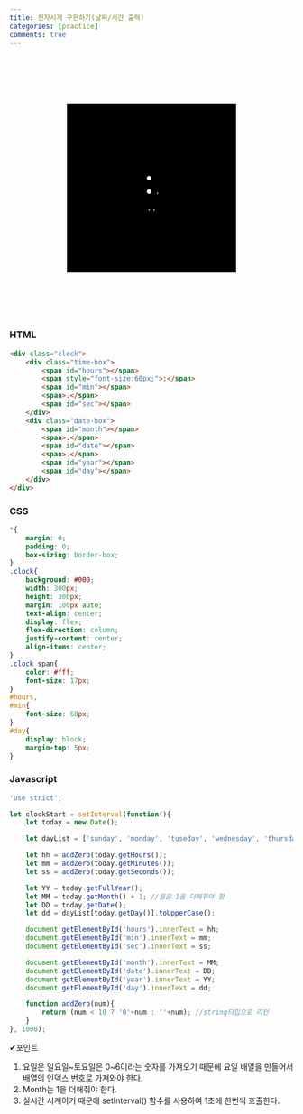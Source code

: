 ```yaml
---
title: 전자시계 구현하기(날짜/시간 출력)
categories: [practice]
comments: true
---
```


<style>
    .clock{
    background: #000;
    width: 300px;
    height: 300px;
    margin: 100px auto;
    text-align: center;
    display: flex;
    flex-direction: column;
    justify-content: center;
    align-items: center;
    }
    .clock span{
        color: #fff;
        font-size: 17px;
    }
    #hours,
    #min{
        font-size: 60px;
    }
    #day{
        display: block;
        margin-top: 5px;
    }
</style>

<div class="clock">
    <div class="time-box">
        <span id="hours"></span>
        <span style="font-size:60px;">:</span>
        <span id="min"></span>
        <span>.</span>
        <span id="sec"></span>
    </div>
    <div class="date-box">
        <span id="month"></span>
        <span>.</span>
        <span id="date"></span>
        <span>.</span>
        <span id="year"></span>
        <span id="day"></span>
    </div>
</div>

<script>
    'use strict';

    let clockStart = setInterval(function(){
        let today = new Date();

        let dayList = ['sunday', 'monday', 'tuseday', 'wednesday', 'thursday', 'friday', 'saturday'];

        let hh = addZero(today.getHours());
        let mm = addZero(today.getMinutes());
        let ss = addZero(today.getSeconds());

        let YY = today.getFullYear();
        let MM = today.getMonth() + 1; //월은 1을 더해줘야 함
        let DD = today.getDate();
        let dd = dayList[today.getDay()].toUpperCase();

        document.getElementById('hours').innerText = hh;
        document.getElementById('min').innerText = mm;
        document.getElementById('sec').innerText = ss;

        document.getElementById('month').innerText = MM;
        document.getElementById('date').innerText = DD;
        document.getElementById('year').innerText = YY;
        document.getElementById('day').innerText = dd;

        function addZero(num){
            return (num < 10 ? '0'+num : ''+num); //string타입으로 리턴
        }
    }, 1000);
</script>

### HTML
```html
<div class="clock">
    <div class="time-box">
        <span id="hours"></span>
        <span style="font-size:60px;">:</span>
        <span id="min"></span>
        <span>.</span>
        <span id="sec"></span>
    </div>
    <div class="date-box">
        <span id="month"></span>
        <span>.</span>
        <span id="date"></span>
        <span>.</span>
        <span id="year"></span>
        <span id="day"></span>
    </div>
</div>
```

### CSS
```css
*{
    margin: 0;
    padding: 0;
    box-sizing: border-box;
}
.clock{
    background: #000;
    width: 300px;
    height: 300px;
    margin: 100px auto;
    text-align: center;
    display: flex;
    flex-direction: column;
    justify-content: center;
    align-items: center;
}
.clock span{
    color: #fff;
    font-size: 17px;
}
#hours,
#min{
    font-size: 60px;
}
#day{
    display: block;
    margin-top: 5px;
}
```

### Javascript
```js
'use strict';

let clockStart = setInterval(function(){
    let today = new Date();

    let dayList = ['sunday', 'monday', 'tuseday', 'wednesday', 'thursday', 'friday', 'saturday'];

    let hh = addZero(today.getHours());
    let mm = addZero(today.getMinutes());
    let ss = addZero(today.getSeconds());

    let YY = today.getFullYear();
    let MM = today.getMonth() + 1; //월은 1을 더해줘야 함
    let DD = today.getDate();
    let dd = dayList[today.getDay()].toUpperCase();

    document.getElementById('hours').innerText = hh;
    document.getElementById('min').innerText = mm;
    document.getElementById('sec').innerText = ss;

    document.getElementById('month').innerText = MM;
    document.getElementById('date').innerText = DD;
    document.getElementById('year').innerText = YY;
    document.getElementById('day').innerText = dd;

    function addZero(num){
        return (num < 10 ? '0'+num : ''+num); //string타입으로 리턴
    }
}, 1000);
```
✔포인트<br>
1. 요일은 일요일~토요일은 0~6이라는 숫자를 가져오기 때문에 요일 배열을 만들어서
배열의 인덱스 번호로 가져와야 한다.
2. Month는 1을 더해줘야 한다.
3. 실시간 시계이기 때문에 setInterval() 함수를 사용하여 1초에 한번씩 호출한다.


